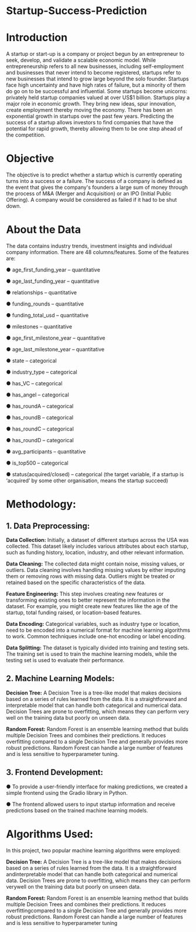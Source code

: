 # Startup-Success-Prediction

# Introduction

A startup or start-up is a company or project begun by an entrepreneur to seek, develop, and
validate a scalable economic model. While entrepreneurship refers to all new businesses,
including self-employment and businesses that never intend to become registered, startups
refer to new businesses that intend to grow large beyond the solo founder. Startups face high
uncertainty and have high rates of failure, but a minority of them do go on to be successful
and influential. Some startups become unicorns: privately held startup companies valued at
over US$1 billion.
Startups play a major role in economic growth. They bring new ideas, spur innovation, create
employment thereby moving the economy. There has been an exponential growth in startups
over the past few years. Predicting the success of a startup allows investors to find companies
that have the potential for rapid growth, thereby allowing them to be one step ahead of the
competition.

# Objective

The objective is to predict whether a startup which is currently operating turns into a success
or a failure. The success of a company is defined as the event that gives the company's
founders a large sum of money through the process of M&A (Merger and Acquisition) or an
IPO (Initial Public Offering). A company would be considered as failed if it had to be shut
down.

# About the Data

The data contains industry trends, investment insights and individual company information.
There are 48 columns/features. Some of the features are:

● age_first_funding_year – quantitative

● age_last_funding_year – quantitative

● relationships – quantitative

● funding_rounds – quantitative

● funding_total_usd – quantitative

● milestones – quantitative

● age_first_milestone_year – quantitative

● age_last_milestone_year – quantitative

● state – categorical

● industry_type – categorical

● has_VC – categorical

● has_angel – categorical

● has_roundA – categorical

● has_roundB – categorical

● has_roundC – categorical

● has_roundD – categorical

● avg_participants – quantitative

● is_top500 – categorical

● status(acquired/closed) – categorical (the target variable, if a startup is ‘acquired’ by
some other organisation, means the startup succeed)

# Methodology:

## 1. Data Preprocessing:

**Data Collection:** Initially, a dataset of different startups across the USA was
collected. This dataset likely includes various attributes about each startup,
such as funding history, location, industry, and other relevant information.

**Data Cleaning:** The collected data might contain noise, missing values, or
outliers. Data cleaning involves handling missing values by either imputing
them or removing rows with missing data. Outliers might be treated or
retained based on the specific characteristics of the data.

**Feature Engineering:** This step involves creating new features or transforming
existing ones to better represent the information in the dataset. For example,
you might create new features like the age of the startup, total funding raised,
or location-based features.

**Data Encoding:** Categorical variables, such as industry type or location, need
to be encoded into a numerical format for machine learning algorithms to
work. Common techniques include one-hot encoding or label encoding.

**Data Splitting:** The dataset is typically divided into training and testing sets.
The training set is used to train the machine learning models, while the testing
set is used to evaluate their performance.

## 2. Machine Learning Models:

**Decision Tree:** A Decision Tree is a tree-like model that makes decisions
based on a series of rules learned from the data. It is a straightforward and
interpretable model that can handle both categorical and numerical data.
Decision Trees are prone to overfitting, which means they can perform very
well on the training data but poorly on unseen data.

**Random Forest:** Random Forest is an ensemble learning method that builds
multiple Decision Trees and combines their predictions. It reduces overfitting
compared to a single Decision Tree and generally provides more robust
predictions. Random Forest can handle a large number of features and is less
sensitive to hyperparameter tuning.

## 3. Frontend Development:

● To provide a user-friendly interface for making predictions, we created a
simple frontend using the Gradio library in Python.

● The frontend allowed users to input startup information and receive
predictions based on the trained machine learning models.


# Algorithms Used:

In this project, two popular machine learning algorithms were employed:

**Decision Tree:** A Decision Tree is a tree-like model that makes
decisions based on a series of rules learned from the data. It is a
straightforward andinterpretable model that can handle both categorical
and numerical data. Decision Trees are prone to overfitting, which means
they can perform verywell on the training data but poorly on unseen data.

**Random Forest:** Random Forest is an ensemble learning method that
builds multiple Decision Trees and combines their predictions. It reduces
overfittingcompared to a single Decision Tree and generally provides more
robust predictions. Random Forest can handle a large number of features and
is less sensitive to hyperparameter tuning
